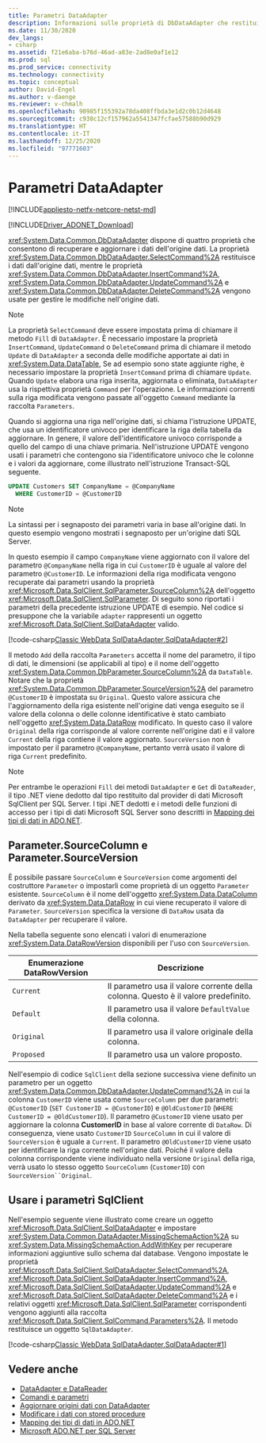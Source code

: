 ```yaml
---
title: Parametri DataAdapter
description: Informazioni sulle proprietà di DbDataAdapter che restituiscono i dati da un'origine dati e gestiscono le modifiche apportate all'origine dati.
ms.date: 11/30/2020
dev_langs:
- csharp
ms.assetid: f21e6aba-b76d-46ad-a83e-2ad8e0af1e12
ms.prod: sql
ms.prod_service: connectivity
ms.technology: connectivity
ms.topic: conceptual
author: David-Engel
ms.author: v-daenge
ms.reviewer: v-chmalh
ms.openlocfilehash: 90985f155392a78da408ffbda3e1d2c0b12d4648
ms.sourcegitcommit: c938c12cf157962a5541347fcfae57588b90d929
ms.translationtype: HT
ms.contentlocale: it-IT
ms.lasthandoff: 12/25/2020
ms.locfileid: "97771603"
---
```

# <a name="dataadapter-parameters"></a>Parametri DataAdapter

[!INCLUDE[appliesto-netfx-netcore-netst-md](../../includes/appliesto-netfx-netcore-netst-md.md)]

[!INCLUDE[Driver_ADONET_Download](../../includes/driver_adonet_download.md)]

<xref:System.Data.Common.DbDataAdapter> dispone di quattro proprietà che consentono di recuperare e aggiornare i dati dell'origine dati. La proprietà <xref:System.Data.Common.DbDataAdapter.SelectCommand%2A> restituisce i dati dall'origine dati, mentre le proprietà <xref:System.Data.Common.DbDataAdapter.InsertCommand%2A>, <xref:System.Data.Common.DbDataAdapter.UpdateCommand%2A> e <xref:System.Data.Common.DbDataAdapter.DeleteCommand%2A> vengono usate per gestire le modifiche nell'origine dati.

> [!NOTE]
> La proprietà `SelectCommand` deve essere impostata prima di chiamare il metodo `Fill` di `DataAdapter`. È necessario impostare la proprietà `InsertCommand`, `UpdateCommand` o `DeleteCommand` prima di chiamare il metodo `Update` di `DataAdapter` a seconda delle modifiche apportate ai dati in <xref:System.Data.DataTable>, Se ad esempio sono state aggiunte righe, è necessario impostare la proprietà `InsertCommand` prima di chiamare `Update`. Quando `Update` elabora una riga inserita, aggiornata o eliminata, `DataAdapter` usa la rispettiva proprietà `Command` per l'operazione. Le informazioni correnti sulla riga modificata vengono passate all'oggetto `Command` mediante la raccolta `Parameters`.

Quando si aggiorna una riga nell'origine dati, si chiama l'istruzione UPDATE, che usa un identificatore univoco per identificare la riga della tabella da aggiornare. In genere, il valore dell'identificatore univoco corrisponde a quello del campo di una chiave primaria. Nell'istruzione UPDATE vengono usati i parametri che contengono sia l'identificatore univoco che le colonne e i valori da aggiornare, come illustrato nell'istruzione Transact-SQL seguente.

```sql
UPDATE Customers SET CompanyName = @CompanyName
  WHERE CustomerID = @CustomerID  
```  

> [!NOTE]
> La sintassi per i segnaposto dei parametri varia in base all'origine dati. In questo esempio vengono mostrati i segnaposto per un'origine dati SQL Server.

In questo esempio il campo `CompanyName` viene aggiornato con il valore del parametro `@CompanyName` nella riga in cui `CustomerID` è uguale al valore del parametro `@CustomerID`. Le informazioni della riga modificata vengono recuperate dai parametri usando la proprietà <xref:Microsoft.Data.SqlClient.SqlParameter.SourceColumn%2A> dell'oggetto <xref:Microsoft.Data.SqlClient.SqlParameter>. Di seguito sono riportati i parametri della precedente istruzione UPDATE di esempio. Nel codice si presuppone che la variabile `adapter` rappresenti un oggetto <xref:Microsoft.Data.SqlClient.SqlDataAdapter> valido.

[!code-csharp[Classic WebData SqlDataAdapter.SqlDataAdapter#2](~/../sqlclient/doc/samples/SqlDataAdapter_SqlDataAdapter.cs#2)]

Il metodo `Add` della raccolta `Parameters` accetta il nome del parametro, il tipo di dati, le dimensioni (se applicabili al tipo) e il nome dell'oggetto <xref:System.Data.Common.DbParameter.SourceColumn%2A> da `DataTable`. Notare che la proprietà <xref:System.Data.Common.DbParameter.SourceVersion%2A> del parametro `@CustomerID` è impostata su `Original`. Questo valore assicura che l'aggiornamento della riga esistente nell'origine dati venga eseguito se il valore della colonna o delle colonne identificative è stato cambiato nell'oggetto <xref:System.Data.DataRow> modificato. In questo caso il valore `Original` della riga corrisponde al valore corrente nell'origine dati e il valore `Current` della riga contiene il valore aggiornato. `SourceVersion` non è impostato per il parametro `@CompanyName`, pertanto verrà usato il valore di riga `Current` predefinito.

> [!NOTE]
> Per entrambe le operazioni `Fill` dei metodi `DataAdapter` e `Get` di `DataReader`, il tipo .NET viene dedotto dal tipo restituito dal provider di dati Microsoft SqlClient per SQL Server. I tipi .NET dedotti e i metodi delle funzioni di accesso per i tipi di dati Microsoft SQL Server sono descritti in [Mapping dei tipi di dati in ADO.NET](data-type-mappings-ado-net.md).

## <a name="parametersourcecolumn-parametersourceversion"></a>Parameter.SourceColumn e Parameter.SourceVersion

È possibile passare `SourceColumn` e `SourceVersion` come argomenti del costruttore `Parameter` o impostarli come proprietà di un oggetto `Parameter` esistente. `SourceColumn` è il nome dell'oggetto <xref:System.Data.DataColumn> derivato da <xref:System.Data.DataRow> in cui viene recuperato il valore di `Parameter`. `SourceVersion` specifica la versione di `DataRow` usata da `DataAdapter` per recuperare il valore.

Nella tabella seguente sono elencati i valori di enumerazione <xref:System.Data.DataRowVersion> disponibili per l'uso con `SourceVersion`.

|Enumerazione DataRowVersion|Descrizione|  
|--------------------------------|-----------------|  
|`Current`|Il parametro usa il valore corrente della colonna. Questo è il valore predefinito.|  
|`Default`|Il parametro usa il valore `DefaultValue` della colonna.|  
|`Original`|Il parametro usa il valore originale della colonna.|  
|`Proposed`|Il parametro usa un valore proposto.|  

Nell'esempio di codice `SqlClient` della sezione successiva viene definito un parametro per un oggetto <xref:System.Data.Common.DbDataAdapter.UpdateCommand%2A> in cui la colonna `CustomerID` viene usata come `SourceColumn` per due parametri: `@CustomerID` (`SET CustomerID = @CustomerID`) e `@OldCustomerID` (`WHERE CustomerID = @OldCustomerID`). Il parametro `@CustomerID` viene usato per aggiornare la colonna **CustomerID** in base al valore corrente di `DataRow`. Di conseguenza, viene usato `CustomerID` `SourceColumn` in cui il valore di `SourceVersion` è uguale a `Current`. Il parametro `@OldCustomerID` viene usato per identificare la riga corrente nell'origine dati. Poiché il valore della colonna corrispondente viene individuato nella versione `Original` della riga, verrà usato lo stesso oggetto `SourceColumn` (`CustomerID`) con `SourceVersion``Original`.

## <a name="work-with-sqlclient-parameters"></a>Usare i parametri SqlClient

Nell'esempio seguente viene illustrato come creare un oggetto <xref:Microsoft.Data.SqlClient.SqlDataAdapter> e impostare <xref:System.Data.Common.DataAdapter.MissingSchemaAction%2A> su <xref:System.Data.MissingSchemaAction.AddWithKey> per recuperare informazioni aggiuntive sullo schema dal database. Vengono impostate le proprietà <xref:Microsoft.Data.SqlClient.SqlDataAdapter.SelectCommand%2A>, <xref:Microsoft.Data.SqlClient.SqlDataAdapter.InsertCommand%2A>, <xref:Microsoft.Data.SqlClient.SqlDataAdapter.UpdateCommand%2A> e <xref:Microsoft.Data.SqlClient.SqlDataAdapter.DeleteCommand%2A> e i relativi oggetti <xref:Microsoft.Data.SqlClient.SqlParameter> corrispondenti vengono aggiunti alla raccolta <xref:Microsoft.Data.SqlClient.SqlCommand.Parameters%2A>. Il metodo restituisce un oggetto `SqlDataAdapter`.

[!code-csharp[Classic WebData SqlDataAdapter.SqlDataAdapter#1](~/../sqlclient/doc/samples/SqlDataAdapter_SqlDataAdapter.cs#1)]

## <a name="see-also"></a>Vedere anche

- [DataAdapter e DataReader](dataadapters-datareaders.md)
- [Comandi e parametri](commands-parameters.md)
- [Aggiornare origini dati con DataAdapter](update-data-sources-with-dataadapters.md)
- [Modificare i dati con stored procedure](modify-data-with-stored-procedures.md)
- [Mapping dei tipi di dati in ADO.NET](data-type-mappings-ado-net.md)
- [Microsoft ADO.NET per SQL Server](microsoft-ado-net-sql-server.md)
